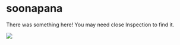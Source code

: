 # soonapana

There was something here! You may need close Inspection to find it.

![](https://i.makeagif.com/media/7-05-2021/YVdoDP.gif)

